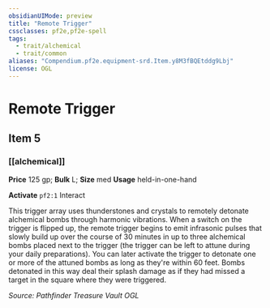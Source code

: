 ```yaml
---
obsidianUIMode: preview
title: "Remote Trigger"
cssclasses: pf2e,pf2e-spell
tags:
  - trait/alchemical
  - trait/common
aliases: "Compendium.pf2e.equipment-srd.Item.y8M3fBQEtddg9Lbj"
license: OGL
---
```

# Remote Trigger
## Item 5
### [[alchemical]]


**Price** 125 gp; 
**Bulk** L; **Size** med
**Usage** held-in-one-hand

**Activate** `pf2:1` Interact

This trigger array uses thunderstones and crystals to remotely detonate alchemical bombs through harmonic vibrations. When a switch on the trigger is flipped up, the remote trigger begins to emit infrasonic pulses that slowly build up over the course of 30 minutes in up to three alchemical bombs placed next to the trigger (the trigger can be left to attune during your daily preparations). You can later activate the trigger to detonate one or more of the attuned bombs as long as they're within 60 feet. Bombs detonated in this way deal their splash damage as if they had missed a target in the square where they were triggered.

*Source: Pathfinder Treasure Vault*
*OGL*